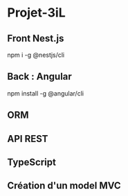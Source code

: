# Projet-3iL
## Front Nest.js 

npm i -g @nestjs/cli

## Back : Angular 

npm install -g @angular/cli

## ORM 
## API REST
## TypeScript

## Création d'un model MVC
